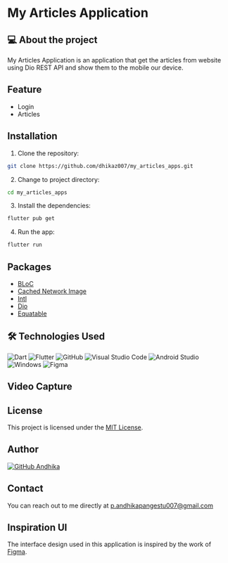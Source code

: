 # My Articles Application

## 💻 About the project
My Articles Application is an application that get the articles from website using Dio REST API and show them to the mobile our device.

## Feature
* Login 
* Articles

## Installation
1. Clone the repository:
```bash
git clone https://github.com/dhikaz007/my_articles_apps.git
```
2. Change to project directory:
```bash
cd my_articles_apps
```
3. Install the dependencies:
```bash
flutter pub get
```
4. Run the app:
```bash
flutter run
```

## Packages
* [BLoC](https://pub.dev/packages/flutter_bloc)
* [Cached Network Image](https://pub.dev/packages/cached_network_image)
* [Intl](https://pub.dev/packages/intl)
* [Dio](https://pub.dev/packages/dio)
* [Equatable](https://pub.dev/packages/equatable)

## 🛠 Technologies Used
![Dart](https://img.shields.io/badge/Dart-0175C2?style=for-the-badge&logo=dart&logoColor=white)
![Flutter](https://img.shields.io/badge/Flutter-02569B?style=for-the-badge&logo=flutter&logoColor=white)
![GitHub](https://img.shields.io/badge/github-%23121011.svg?style=for-the-badge&logo=github&logoColor=white)
![Visual Studio Code](https://img.shields.io/badge/Visual%20Studio%20Code-0078d7.svg?style=for-the-badge&logo=visual-studio-code&logoColor=white)
![Android Studio](https://img.shields.io/badge/Android_Studio-3DDC84?style=for-the-badge&logo=android-studio&logoColor=white)
![Windows](https://img.shields.io/badge/Windows-0078D6?style=for-the-badge&logo=windows&logoColor=white)
![Figma](https://img.shields.io/badge/Figma-F24E1E?style=for-the-badge&logo=figma&logoColor=white)

## Video Capture

## License
This project is licensed under the [MIT License](https://github.com/dhikaz007/my_articles_apps/blob/master/LICENSE).

## Author
[![GitHub Andhika](https://img.shields.io/badge/-Andhika-white?style=flat&logo=github&logoColor=black)](https://github.com/dhikaz007)

## Contact
You can reach out to me directly at p.andhikapangestu007@gmail.com

## Inspiration UI
The interface design used in this application is inspired by the work of [Figma](https://www.figma.com/proto/pTA1bTBiaqBm3Bobg066ar/Untitled?nodeid=2%3A2&scaling=scale-down&page-id=0%3A1&starting-point-node-id=2%3A2).
